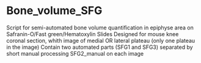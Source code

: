 # Bone_volume_SFG
Script for semi-automated bone volume quantification in epiphyse area on Safranin-O/Fast green/Hematoxylin Slides  Designed for mouse knee coronal section, whith image of medial OR lateral plateau (only one plateau in the image)  Contain two automated parts (SFG1 and SFG3) separated by short manual processing SFG2_manual on each image
